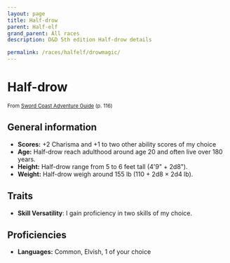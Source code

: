 ```yaml
---
layout: page
title: Half-drow
parent: Half-elf
grand_parent: All races
description: D&D 5th edition Half-drow details

permalink: /races/halfelf/drowmagic/
---
```


# Half-drow

<small>From <a target="_blank" href="https://dnd.wizards.com/products/tabletop-games/rpg-products/sc-adventurers-guide">Sword Coast Adventure Guide</a> (p. 116)</small>

## General information

- **Scores:** +2 Charisma and +1 to two other ability scores of my choice
- **Age:** Half-drow reach adulthood around age 20 and often live over 180 years.
- **Height:** Half-drow range from 5 to 6 feet tall (4'9" + 2d8").
- **Weight:** Half-drow weigh around 155 lb (110 + 2d8 × 2d4 lb).

## Traits

- **Skill Versatility**: I gain proficiency in two skills of my choice.

## Proficiencies

- **Languages:** Common, Elvish, 1 of your choice